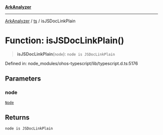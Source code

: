 [**ArkAnalyzer**](../../../../README.md)

***

[ArkAnalyzer](../../../../globals.md) / [ts](../README.md) / isJSDocLinkPlain

# Function: isJSDocLinkPlain()

> **isJSDocLinkPlain**(`node`): `node is JSDocLinkPlain`

Defined in: node\_modules/ohos-typescript/lib/typescript.d.ts:5176

## Parameters

### node

[`Node`](../interfaces/Node.md)

## Returns

`node is JSDocLinkPlain`
